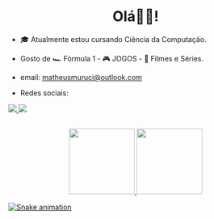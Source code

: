 <h1 align="center"> Olá👋🏻!</h1>

  
  - 🎓 Atualmente estou cursando Ciência da Computação.

  - Gosto de 🏎 Fórmula 1 - 🎮 JOGOS - 🎥 Filmes e Séries.

  - email: matheusmuruci@outlook.com

  - Redes sociais:
   <div> 
     <a href="https://www.instagram.com/matheusmuruc1/"> <img src="https://img.shields.io/badge/-Instagram-%23E4405F?style=for-the-badge&logo=instagram&logoColor=white"</a>
     <a href="https://www.linkedin.com/in/matheus-muruci-32a645232/" target="_blank"><img src="https://img.shields.io/badge/-LinkedIn-%230077B5?style=for-the-badge&logo=linkedin&logoColor=white" target="_blank"></a>
   </div>
   
  ##
  
  <div align="center"> 
   <a href="https://github.com/Matheusmslopes"> 
   <img height="130em" src="https://github-readme-stats.vercel.app/api?username=Matheusmslopes&show_icons=true&theme=merko&include_all_commits=true&count_private=true"/> 
   <img height="130em" src="https://github-readme-stats.vercel.app/api/top-langs/?username=Matheusmslopes&layout=compact&langs_count=7&theme=merko"/> 
  </div> 

  ![Snake animation](https://github.com/Matheusmslopes/Matheusmslopes/blob/output/github-contribution-grid-snake.svg) 

   

  

